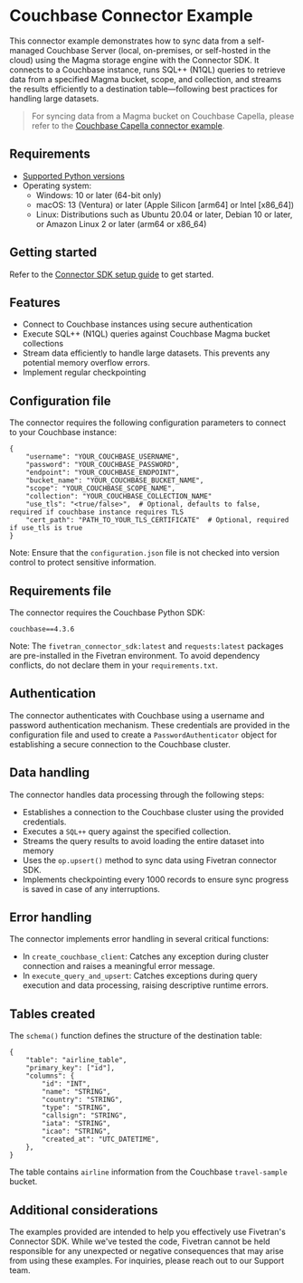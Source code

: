 # Couchbase Connector Example
This connector example demonstrates how to sync data from a self-managed Couchbase Server (local, on-premises, or self-hosted in the cloud) using the Magma storage engine with the Connector SDK. 
It connects to a Couchbase instance, runs SQL++ (N1QL) queries to retrieve data from a specified Magma bucket, scope, and collection, and streams the results efficiently to a destination table—following best practices for handling large datasets.

>For syncing data from a Magma bucket on Couchbase Capella, please refer to the [Couchbase Capella connector example](https://github.com/fivetran/fivetran_connector_sdk/blob/main/examples/source_examples/couchbase_capella).

## Requirements

* [Supported Python versions](https://github.com/fivetran/fivetran_connector_sdk/blob/main/README.md#requirements)   
* Operating system:
  * Windows: 10 or later (64-bit only)
  * macOS: 13 (Ventura) or later (Apple Silicon [arm64] or Intel [x86_64])
  * Linux: Distributions such as Ubuntu 20.04 or later, Debian 10 or later, or Amazon Linux 2 or later (arm64 or x86_64)

## Getting started

Refer to the [Connector SDK setup guide](https://fivetran.com/docs/connectors/connector-sdk/setup-guide) to get started.

## Features

- Connect to Couchbase instances using secure authentication
- Execute SQL++ (N1QL) queries against Couchbase Magma bucket collections
- Stream data efficiently to handle large datasets. This prevents any potential memory overflow errors.
- Implement regular checkpointing

## Configuration file

The connector requires the following configuration parameters to connect to your Couchbase instance:

```
{
    "username": "YOUR_COUCHBASE_USERNAME",
    "password": "YOUR_COUCHBASE_PASSWORD",
    "endpoint": "YOUR_COUCHBASE_ENDPOINT",
    "bucket_name": "YOUR_COUCHBASE_BUCKET_NAME",
    "scope": "YOUR_COUCHBASE_SCOPE_NAME",
    "collection": "YOUR_COUCHBASE_COLLECTION_NAME"
    "use_tls": "<true/false>",  # Optional, defaults to false, required if couchbase instance requires TLS
    "cert_path": "PATH_TO_YOUR_TLS_CERTIFICATE"  # Optional, required if use_tls is true
}
```

Note: Ensure that the `configuration.json` file is not checked into version control to protect sensitive information.

## Requirements file

The connector requires the Couchbase Python SDK:

```
couchbase==4.3.6
```

Note: The `fivetran_connector_sdk:latest` and `requests:latest` packages are pre-installed in the Fivetran environment. To avoid dependency conflicts, do not declare them in your `requirements.txt`.

## Authentication

The connector authenticates with Couchbase using a username and password authentication mechanism. These credentials are provided in the configuration file and used to create a `PasswordAuthenticator` object for establishing a secure connection to the Couchbase cluster.

## Data handling

The connector handles data processing through the following steps:  
- Establishes a connection to the Couchbase cluster using the provided credentials.
- Executes a `SQL++` query against the specified collection.
- Streams the query results to avoid loading the entire dataset into memory
- Uses the `op.upsert()` method to sync data using Fivetran connector SDK.
- Implements checkpointing every 1000 records to ensure sync progress is saved in case of any interruptions.

## Error handling

The connector implements error handling in several critical functions:  
- In `create_couchbase_client`: Catches any exception during cluster connection and raises a meaningful error message.
- In `execute_query_and_upsert`: Catches exceptions during query execution and data processing, raising descriptive runtime errors.

## Tables created

The `schema()` function defines the structure of the destination table:

```
{
    "table": "airline_table",
    "primary_key": ["id"],
    "columns": {
        "id": "INT",
        "name": "STRING",
        "country": "STRING",
        "type": "STRING",
        "callsign": "STRING",
        "iata": "STRING",
        "icao": "STRING",
        "created_at": "UTC_DATETIME",
    },
}
```
The table contains `airline` information from the Couchbase `travel-sample` bucket.


## Additional considerations

The examples provided are intended to help you effectively use Fivetran's Connector SDK. While we've tested the code, Fivetran cannot be held responsible for any unexpected or negative consequences that may arise from using these examples. For inquiries, please reach out to our Support team.
